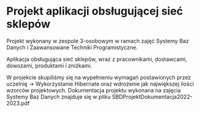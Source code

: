 # Projekt aplikacji obsługującej sieć sklepów


Projekt wykonany w zespole 3-osobowym w ramach zajęć Systemy Baz Danych i Zaawansowane Techniki Programistyczne.

Aplikacja obsługująca sieć sklepów, wraz z pracownikami, dostawcami, dowozami, produktami i zniżkami. 

W projekcie skupiliśmy się na wypełnieniu wymagań postawionych przez uczelnię -> Wykorzystanie Hibernate oraz wdrożenie jak największej ilości wzorców projektowych.
Dokumentacja projektu wykonana na zajęcia Systemy Baz Danych znajduje się w pliku SBDProjektDokumentacja2022-2023.pdf
